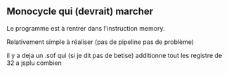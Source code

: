 ## Monocycle qui (devrait) marcher

Le programme est à rentrer dans l'instruction memory.

Relativement simple à réaliser (pas de pipeline pas de problème)

il y a deja un .sof qui (si je dit pas de betise) additionne tout les registre de 32 a jsplu combien 
